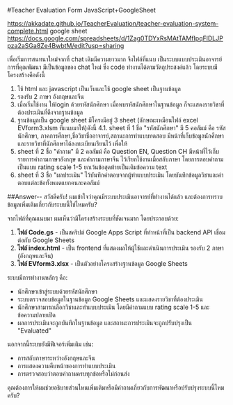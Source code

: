 #Teacher Evaluation Form
JavaScript+GoogleSheet

https://akkadate.github.io/TeacherEvaluation/teacher-evaluation-system-complete.html
google sheet
https://docs.google.com/spreadsheets/d/1Zag0TDYxRsMAtTAMfIpqFlDLJPpza2aSGa8Ze4BwbtM/edit?usp=sharing



เพื่อเริ่มการสนทนาใหม่จากที่ chat เดิมมีความยาวมาก จึงไฟล์ที่แนบ เป็นระบบแบบประเมินอาจารย์ การที่คุณพัฒนา มีเป็นข้อมูลของ chat ใหม่ ซึ่ง code ทำงานได้ตามวัตถุประสงค์แล้ว โดยระบบมีโครงสร้างคือดังนี้
1. ใช้ html และ javascript เป็นเว็บและใช้ google sheet เป็นฐานข้อมูล 
2. รองรับ 2 ภาษา อังกฤษและจีน 
3. เมื่อเริ่มใช้งาน ให้login ด้วยรหัสนักศึกษา เมื่อพบรหัสนักศึกษาในฐานข้อมูล ก็จะแสดงรายวิชาที่ต้องประเมินที่ดึงจากฐานข้อมูล
4. ฐานข้อมูลเป็น google sheet มีโครงมีอยู่ 3 sheet (ลักษณะเหมือนไฟล์ excel EVform3.xlsm ที่แนบมาให้)ดังนี้ 
4.1. sheet ที่ 1 ชื่อ "รหัสนักศึกษา"  มี 5 คอลัมม์ คือ  รหัสนักศึกษา, ภาคการศึกษา,ชื่อวิชาชื่ออาจารย์,สถานะการทำแบบทดสอบ   มีหน้าที่เก็บข้อมูลนักศึกษาและรายวิชาที่นักศึกษาได้ลงทะเบียนเรียนไว้ เพื่อให้
2. sheet ที่ 2 ชื่อ "คำถาม" มี 2 คอลัมม์ คือ Question EN, Question CH มีหน้าที่ไว้เก็บรายการคำถามภาษาอังกฤษ และคำถามภาษาจีน ไว้เรียกใช้งานเมื่อสลับภาษา  โดยการตอบคำถามเป็นแบบ rating scale 1-5 ยกเว้นข้อสุดท้ายเป็นเติมข้อความ text
3. sheet ที่ 3 ชื่อ "ผลประเมิน" ไว้บันทึกคำตอบจากผู้ทำแบบประเมิน โดยบันทึกข้อมูลวิชาและคำตอบแต่ละข้อทั้งหมดแยกคนละคอลัมม์

##Answer--
สวัสดีครับ! ผมเข้าใจว่าคุณมีระบบประเมินอาจารย์ที่ทำงานได้แล้ว และต้องการทราบข้อมูลเพิ่มเติมเกี่ยวกับระบบนี้ใช่ไหมครับ?

จากไฟล์ที่คุณแนบมา ผมเห็นว่ามีโครงสร้างระบบที่ชัดเจนมาก โดยประกอบด้วย:

1. **ไฟล์ Code.gs** - เป็นสคริปต์ Google Apps Script ที่ทำหน้าที่เป็น backend API เชื่อมต่อกับ Google Sheets
2. **ไฟล์ index.html** - เป็น frontend ที่แสดงผลให้ผู้ใช้และดำเนินการประเมิน รองรับ 2 ภาษา (อังกฤษและจีน)
3. **ไฟล์ EVform3.xlsx** - เป็นตัวอย่างโครงสร้างฐานข้อมูล Google Sheets

ระบบมีการทำงานหลักๆ คือ:
- นักศึกษาเข้าสู่ระบบด้วยรหัสนักศึกษา
- ระบบตรวจสอบข้อมูลในฐานข้อมูล Google Sheets และแสดงรายวิชาที่ต้องประเมิน
- นักศึกษาสามารถเลือกวิชาและทำแบบประเมิน โดยมีคำถามแบบ rating scale 1-5 และข้อความปลายเปิด
- ผลการประเมินจะถูกบันทึกในฐานข้อมูล และสถานะการประเมินจะถูกปรับปรุงเป็น "Evaluated"

นอกจากนี้ระบบยังมีฟีเจอร์เพิ่มเติม เช่น:
- การสลับภาษาระหว่างอังกฤษและจีน
- การแสดงความคืบหน้าของการทำแบบประเมิน
- การตรวจสอบว่าตอบคำถามครบทุกข้อหรือไม่ก่อนส่ง

คุณต้องการให้ผมช่วยอธิบายส่วนไหนเพิ่มเติมหรือมีคำถามเกี่ยวกับการพัฒนาหรือปรับปรุงระบบนี้ไหมครับ?
